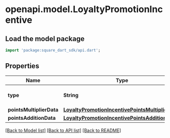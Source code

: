 # openapi.model.LoyaltyPromotionIncentive

## Load the model package
```dart
import 'package:square_dart_sdk/api.dart';
```

## Properties
Name | Type | Description | Notes
------------ | ------------- | ------------- | -------------
**type** | **String** | The type of points incentive. | 
**pointsMultiplierData** | [**LoyaltyPromotionIncentivePointsMultiplierData**](LoyaltyPromotionIncentivePointsMultiplierData.md) |  | [optional] 
**pointsAdditionData** | [**LoyaltyPromotionIncentivePointsAdditionData**](LoyaltyPromotionIncentivePointsAdditionData.md) |  | [optional] 

[[Back to Model list]](../README.md#documentation-for-models) [[Back to API list]](../README.md#documentation-for-api-endpoints) [[Back to README]](../README.md)


